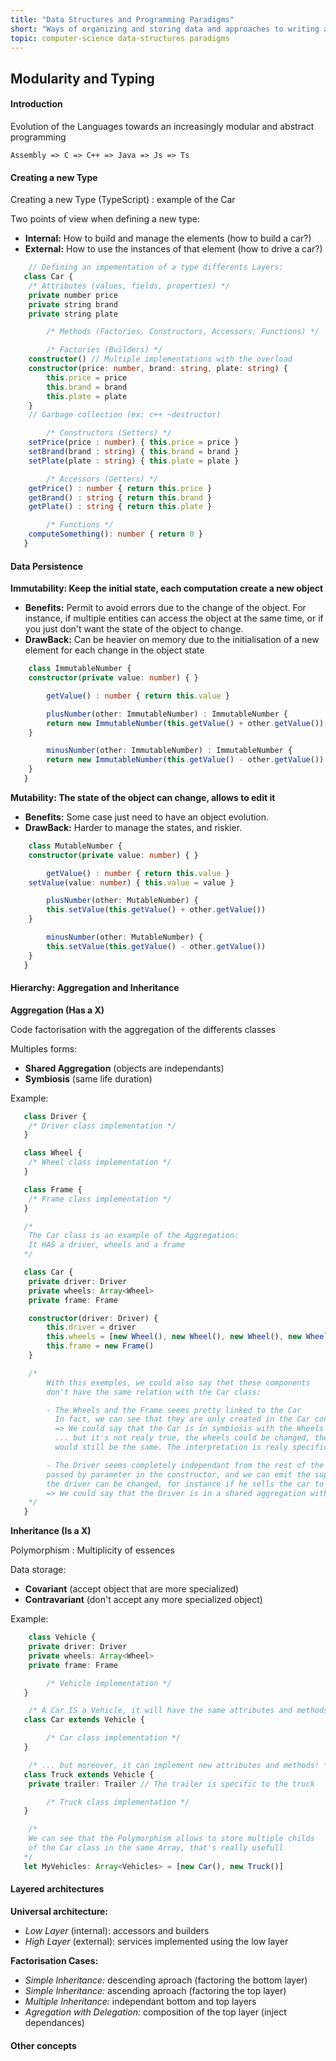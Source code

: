 ```yaml
---
title: "Data Structures and Programming Paradigms"
short: "Ways of organizing and storing data and approaches to writing and structuring code"
topic: computer-science data-structures paradigms
---
```


## Modularity and Typing

#### Introduction

Evolution of the Languages towards an increasingly modular and abstract programming

 ```
 Assembly => C => C++ => Java => Js => Ts
 ```

#### Creating a new Type

Creating a new Type (TypeScript) : example of the Car

Two points of view when defining a new type:

-   **Internal:** How to build and manage the elements (how to build a car?)
-   **External:** How to use the instances of that element (how to drive a car?)

``` typescript
   	// Defining an impementation of a type différents Layers:
   class Car {
   	/* Attributes (values, fields, properties) */
   	private number price
   	private string brand
   	private string plate

   		/* Methods (Factories, Constructors, Accessors, Functions) */

   		/* Factories (Builders) */
   	constructor() // Multiple implementations with the overload
   	constructor(price: number, brand: string, plate: string) {
   		this.price = price
   		this.brand = brand
   		this.plate = plate
   	}
   	// Garbage collection (ex: c++ ~destructor)

   		/* Constructors (Setters) */
   	setPrice(price : number) { this.price = price }
   	setBrand(brand : string) { this.brand = brand }
   	setPlate(plate : string) { this.plate = plate }

   		/* Accessors (Getters) */
   	getPrice() : number { return this.price }
   	getBrand() : string { return this.brand }
   	getPlate() : string { return this.plate }

   		/* Functions */
   	computeSomething(): number { return 0 }
   }
```

#### Data Persistence

**Immutability: Keep the initial state, each computation create a new object**

-   **Benefits:** Permit to avoid errors due to the change of the object. For instance, if multiple entities can access the object at the same time, or if you just don\'t want the state of the object to change.
-   **DrawBack:** Can be heavier on memory due to the initialisation of a new element for each change in the object state

``` typescript
   	class ImmutableNumber {
   	constructor(private value: number) { }

   		getValue() : number { return this.value }

   		plusNumber(other: ImmutableNumber) : ImmutableNumber {
   		return new ImmutableNumber(this.getValue() + other.getValue())
   	}

   		minusNumber(other: ImmutableNumber) : ImmutableNumber {
   		return new ImmutableNumber(this.getValue() - other.getValue())
   	}
   } 
```

**Mutability: The state of the object can change, allows to edit it**

-   **Benefits:** Some case just need to have an object evolution.
-   **DrawBack:** Harder to manage the states, and riskier.

``` typescript
   	class MutableNumber {
   	constructor(private value: number) { }

   		getValue() : number { return this.value }
   	setValue(value: number) { this.value = value }

   		plusNumber(other: MutableNumber) {
   		this.setValue(this.getValue() + other.getValue())
   	}

   		minusNumber(other: MutableNumber) {
   		this.setValue(this.getValue() - other.getValue())
   	}
   } 
```

#### Hierarchy: Aggregation and Inheritance

**Aggregation (Has a X)**

Code factorisation with the aggregation of the differents classes
  
Multiples forms:
 -   **Shared Aggregation** (objects are independants)
 -   **Symbiosis** (same life duration)

Example:
``` typescript
   class Driver {
   	/* Driver class implementation */
   }

   class Wheel {
   	/* Wheel class implementation */
   }

   class Frame {
   	/* Frame class implementation */
   }

   /*
   	The Car class is an example of the Aggregation:
   	It HAS a driver, wheels and a frame
   */

   class Car {
   	private driver: Driver
   	private wheels: Array<Wheel>
   	private frame: Frame

   	constructor(driver: Driver) {
   		this.driver = driver
   		this.wheels = [new Wheel(), new Wheel(), new Wheel(), new Wheel()]
   		this.frame = new Frame()
   	}

   	/*
   		With this exemples, we could also say thet these components
   		don't have the same relation with the Car class:

   		- The Wheels and the Frame seems pretty linked to the Car
   		  In fact, we can see that they are only created in the Car constructor.
   		  => We could say that the Car is in symbiosis with the Wheels and the Frame
   		  ... but it's not realy true, the wheels could be changed, the car
   		  would still be the same. The interpretation is realy specific to what you need

   		- The Driver seems completely independant from the rest of the pieces. It is 
   		passed by parameter in the constructor, and we can emit the supposition that
   		the driver can be changed, for instance if he sells the car to another Driver
   		=> We could say that the Driver is in a shared aggregation with the Car
   	*/
   }
```

**Inheritance (Is a X)**

Polymorphism : Multiplicity of essences

Data storage:
-   **Covariant** (accept object that are more specialized)
-   **Contravariant** (don\'t accept any more specialized object)

Example:
``` typescript
   	class Vehicle {
   	private driver: Driver
   	private wheels: Array<Wheel>
   	private frame: Frame

   		/* Vehicle implementation */
   }

   	/* A Car IS a Vehicle, it will have the same attributes and methods... */
   class Car extends Vehicle {

   		/* Car class implementation */
   }

   	/* ... but moreover, it can implement new attributes and methods! */
   class Truck extends Vehicle {
   	private trailer: Trailer // The trailer is specific to the truck

   		/* Truck class implementation */
   }

   	/* 
   	We can see that the Polymorphism allows to store multiple childs 
   	of the Car class in the same Array, that's really usefull 
   */
   let MyVehicles: Array<Vehicles> = [new Car(), new Truck()]
```

#### Layered architectures

**Universal architecture:**

-   *Low Layer* (internal): accessors and builders
-   *High Layer* (external): services implemented using the low layer

**Factorisation Cases:**

-   *Simple Inheritance:* descending aproach (factoring the bottom layer)
-   *Simple Inheritance:* ascending aproach (factoring the top layer)
-   *Multiple Inheritance:* independant bottom and top layers
-   *Agregation with Delegation:* composition of the top layer (inject dependances)

#### Other concepts